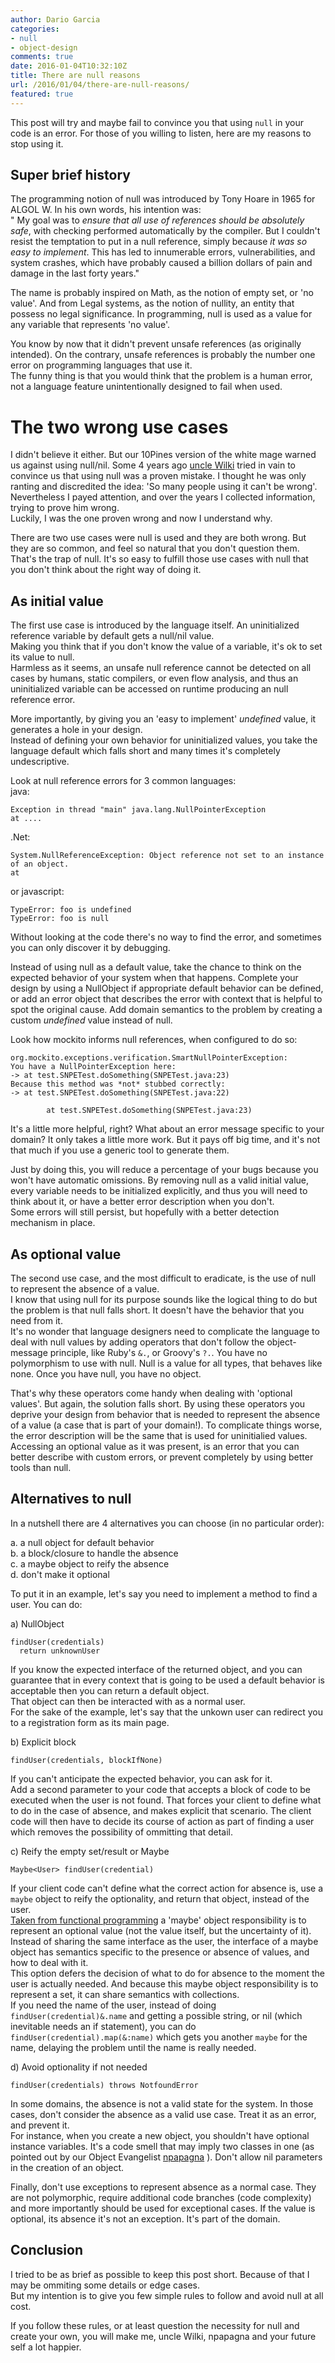 ```yaml
---
author: Dario Garcia
categories:
- null
- object-design
comments: true
date: 2016-01-04T10:32:10Z
title: There are null reasons
url: /2016/01/04/there-are-null-reasons/
featured: true
---
```


This post will try and maybe fail to convince you that using `null` in your code is an error.
For those of you willing to listen, here are my reasons to stop using it.  

<!--more-->

## Super brief history
The programming notion of null was introduced by Tony Hoare in 1965 for ALGOL W. In his own words, his intention was:    
"  My goal was to *ensure that all use of references should be absolutely safe*, with checking performed automatically by
the compiler. But I couldn't resist the temptation to put in a null reference, simply because *it was so easy to
implement*. This has led to innumerable errors, vulnerabilities, and system crashes, which have probably caused a billion
 dollars of pain and damage in the last forty years."   

The name is probably inspired on Math, as the notion of empty set, or 'no value'. And from Legal systems, as the notion
 of nullity, an entity that possess no legal significance. In programming, null is used as a value for any variable that
  represents 'no value'.

You know by now that it didn't prevent unsafe references (as originally intended). On the contrary, unsafe references is
 probably the number one error on programming languages that use it.  
The funny thing is that you would think that the problem is a human error, not a language feature unintentionally
designed to fail when used.  

# The two wrong use cases
I didn't believe it either. But our 10Pines version of the white mage warned us against using null/nil.
Some 4 years ago [uncle Wilki](http://blog.10pines.com/authors/hernan-wilkinson/) tried in vain to convince us that using null was a proven mistake. I thought he was only
ranting and discredited the idea: 'So many people using it can't be wrong'.   
Nevertheless I payed attention, and over the years I collected information, trying to prove him wrong.  
Luckily, I was the one proven wrong and now I understand why.  

There are two use cases were null is used and they are both wrong. But they are so common, and feel so natural that you
don't question them. That's the trap of null. It's so easy to fulfill those use cases with null that you don't think
about the right way of doing it.

## As initial value
The first use case is introduced by the language itself. An uninitialized reference variable by default gets a null/nil
value.  
Making you think that if you don't know the value of a variable, it's ok to set its value to null.  
Harmless as it seems, an unsafe null reference cannot be detected on all cases by humans, static compilers, or even
flow analysis, and thus an uninitialized variable can be accessed on runtime producing an null reference error.  

More importantly, by giving you an 'easy to implement' *undefined* value, it generates a hole in your design.  
Instead of defining your own behavior for uninitialized values, you take the language default which falls short and
many times it's completely undescriptive.  

Look at null reference errors for 3 common languages:  
java:
```
Exception in thread "main" java.lang.NullPointerException
at ....
```

.Net:
```
System.NullReferenceException: Object reference not set to an instance of an object.
at
```

or javascript:
```
TypeError: foo is undefined
TypeError: foo is null
```
Without looking at the code there's no way to find the error, and sometimes you can only discover it by debugging.

Instead of using null as a default value, take the chance to think on the expected behavior of your system when that
happens. Complete your design by using a NullObject if appropriate default behavior can be defined, or add an
error object that describes the error with context that is helpful to spot the original cause. Add domain semantics
to the problem by creating a custom *undefined* value instead of null.    

Look how mockito informs null references, when configured to do so:

```
org.mockito.exceptions.verification.SmartNullPointerException:
You have a NullPointerException here:
-> at test.SNPETest.doSomething(SNPETest.java:23)
Because this method was *not* stubbed correctly:
-> at test.SNPETest.doSomething(SNPETest.java:22)

        at test.SNPETest.doSomething(SNPETest.java:23)
```
It's a little more helpful, right? What about an error message specific to your domain? It only takes a little more work.
 But it pays off big time, and it's not that much if you use a generic tool to generate them.

Just by doing this, you will reduce a percentage of your bugs because you won't have automatic omissions. By removing
null as a valid initial value, every variable needs to be initialized explicitly, and thus you will need to think about
it, or have a better error description when you don't.  
Some errors will still persist, but hopefully with a better detection mechanism in place.

## As optional value
The second use case, and the most difficult to eradicate, is the use of null to represent the absence of a value.  
I know that using null for its purpose sounds like the logical thing to do but the problem is that null falls short. It
doesn't have the behavior that you need from it.  
It's no wonder that language designers need to complicate the language to deal with null values by adding operators that
 don't follow the object-message principle, like Ruby's `&.`, or Groovy's `?.`. You have no polymorphism to use with
 null. Null is a value for all types, that behaves like none. Once you have null, you have no object.

That's why these operators come handy when dealing with 'optional values'. But again, the solution falls short.
By using these operators you deprive your design from behavior that is needed to represent the absence of a value
(a case that is part of your domain!). To complicate things worse, the error description will be the same that is used
for uninitialied values.  
Accessing an optional value as it was present, is an error that you can better describe with custom errors, or prevent
completely by using better tools than null.  

## Alternatives to null

In a nutshell there are 4 alternatives you can choose (in no particular order):  

a. a null object for default behavior  
b. a block/closure to handle the absence  
c. a maybe object to reify the absence  
d. don't make it optional  

To put it in an example, let's say you need to implement a method to find a user. You can do:

a) NullObject
```
findUser(credentials)
  return unknownUser

```
If you know the expected interface of the returned object, and you can guarantee that in every context that is going to
be used a default behavior is acceptable then you can return a default object.  
That object can then be interacted with as a normal user.  
For the sake of the example, let's say that the unkown user can redirect you to a registration form as its main page.

b) Explicit block
```
findUser(credentials, blockIfNone)
```
If you can't anticipate the expected behavior, you can ask for it.  
Add a second parameter to your code that accepts a block of code to be executed when the user is not found. That forces
your client to define what to do in the case of absence, and makes explicit that scenario. The client code will then
have to decide its course of action as part of finding a user which removes the possibility of ommitting that detail.


c) Reify the empty set/result or Maybe
```
Maybe<User> findUser(credential)
```
If your client code can't define what the correct action for absence is, use a `maybe` object to reify the optionality,
and return that object, instead of the user.  
[Taken from functional programming](https://en.wikipedia.org/wiki/Monad_%28functional_programming%29#The_Maybe_monad) a
'maybe' object responsibility is to represent an optional value (not the value itself, but the uncertainty of it).   
Instead of sharing the same interface as the user, the interface of a maybe object has semantics specific to the
presence or absence of values, and how to deal with it.    
This option defers the decision of what to do for absence to the moment the user is actually needed. And because this maybe object responsibility is to represent a set, it can share semantics with collections.   
If you need the name of the user, instead of doing `findUser(credential)&.name` and getting a possible string, or nil (which inevitable needs an if statement), you can do `findUser(credential).map(&:name)` which gets you another `maybe` for the name, delaying the problem until the name is really needed.  

d) Avoid optionality if not needed
```
findUser(credentials) throws NotfoundError
```
In some domains, the absence is not a valid state for the system. In those cases, don't consider the absence as a valid use case. Treat it as an error, and prevent it.  
For instance, when you create a new object, you shouldn't have optional instance variables. It's a code smell that may imply two classes in one (as pointed out by our Object Evangelist [npapagna](http://blog.10pines.com/authors/nicolas-papagna/) ). Don't allow nil parameters in the creation of an object.

Finally, don't use exceptions to represent absence as a normal case. They are not polymorphic, require additional code branches (code complexity) and more importantly should be used for exceptional cases. If the value is optional, its absence it's not an exception. It's part of the domain.

## Conclusion
I tried to be as brief as possible to keep this post short. Because of that I may be ommiting some details or edge cases.  
But my intention is to give you few simple rules to follow and avoid null at all cost.

If you follow these rules, or at least question the necessity for null and create your own, you will make me, uncle Wilki, npapagna and your future self a lot happier.
